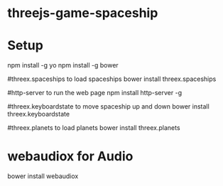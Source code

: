 # threejs-game-spaceship

# Setup
npm install -g yo
npm install -g bower

#threex.spaceships to load spaceships
bower install threex.spaceships

#http-server to run the web page 
npm install http-server -g

#threex.keyboardstate to move spaceship up and down
bower install threex.keyboardstate

#threex.planets to load planets
bower install threex.planets

# webaudiox for Audio
bower install webaudiox
